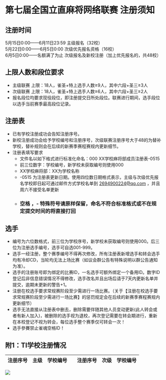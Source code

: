 # 第七届全国立直麻将网络联赛 注册须知  
  
## 注册时间 
5月15日0:00——6月11日23:59   主级报名（32校）  
5月22日0:00——6月5日0:00   次级优先报名资格（16校）  
6月5日0:00——名额满了为止   次级报名及新校注册（加上优先报名的，共48校）  
  
## 上限人数和段位要求
- 主级联赛 上限：18人，雀圣+特上选手人数≥9人，其中六段+圣三≥3人  
- 次级联赛 上限：18人，雀圣+特上选手人数≥6人，其中六段+圣三≥2人  
- 报名段位均要求现役段位，即注册提交日所处段位。联赛进行期间，选手段位以选手当前赛季最高段位记录。

## 注册表
- 已有学校注册成功会告知注册序号。
- 新校注册成功会给予学校编号和注册序号，次级联赛注册序号大于48的为替补学校，替补规则会在后续的新赛季赛程赛规内更新细节。
- 注册表填写要求
    - 文件名以如下格式进行标准化命名：000 XX学校麻将部成员注册表-0515
    - 前三位数字：学校编号，新学校未获取编号则使用000
    - XX学校麻将部：XX为学校名称
    - -0515 为注册表更新日期。使用四位数日期格式表示，主级与次级优先报名学校即日起可通过邮件方式学校名单到 2694900224@qq.com ，并且周六不接受名单更新
    - ### 空格 ，- 特殊符号请原样保留，命名不符合标准格式或不在规定提交时间的将直接打回

## 选手 
- 编号为六位数格式，前三位为学校序号，新学校未获取编号则使用000。后三位为注册选手编号，选手可自选001-999。
- 选手一经注册，整个赛季编号不得再次修改，所有注册表新增选手和转会选手均有冷却CD，当轮均无法上场比赛（如议会群公告有特殊说明以群公告通知为准）。
- 选手的注册账号即为绑定的比赛ID，一名选手可额外绑定一个备用ID。数字ID登记后非信息错误情况不得修改，选手改名并且出场后请于7天内更新名单并提交，逾期未更新的警告+1。
- 注册在校选手要求常规赛阶段至少需进行一场比赛。（关于【注册在校选手要求常规赛阶段至少需进行一场比赛】的惩罚规定会在后续的新赛季赛程赛规内更新细节）  
- 选手无法直接从注册表中删去，删除需要伴随其他人员变动更新(此人转会或者有新人加入)，被删除的选手视为退校，再次登记需要在转会期进行，重新在本校登记不视为转会，每位选手整个赛季仅可转会一次！
- 选手參賽禁止雀魂空格ID！

## 附1：TI学校注册情况
|注册序号|主级|学校编号||注册序号|次级|学校编号
|-|-|-|-|-|-|-

![](https://i.vgy.me/duvjfe.png)

